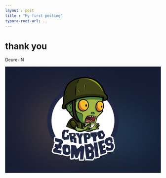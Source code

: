 ```yaml
---
layout : post
title : "My first posting"
typora-root-url: ..
---
```

# thank you
Deure-IN

![크립토좀비](/_posts/2024-10-03-first/크립토좀비.png)
